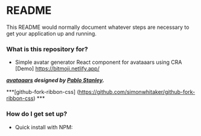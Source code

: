 # README

This README would normally document whatever steps are necessary to get your application up and running.

### What is this repository for?

- Simple avatar generator React component for avataaars using CRA
 [Demo]   https://bitmoji.netlify.app/

***[avataaars](https://avataaars.com/) designed by [Pablo Stanley](https://twitter.com/pablostanley).***

***[github-fork-ribbon-css] (https://github.com/simonwhitaker/github-fork-ribbon-css) ***


### How do I get set up?

- Quick install with NPM:
